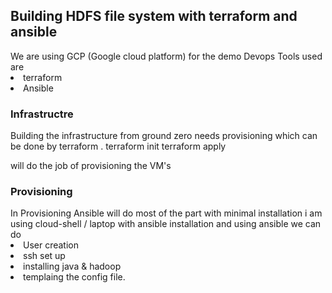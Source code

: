 
<h2> Building HDFS file system with terraform and ansible </h2>
  We are using GCP (Google cloud platform) for the demo
  Devops Tools used are
  <li> terraform
  <li> Ansible

<h3> Infrastructre </h3> 
  Building the infrastructure from ground zero needs provisioning which can be done by terraform .
  terraform init
  terraform apply 
  
  will do the job of provisioning the VM's
  
 <h3> Provisioning </h3>
  In Provisioning Ansible will do most of the part with minimal installation 
  i am using cloud-shell / laptop with ansible installation and using ansible we can do 
  <li> User creation
  <li> ssh set up
  <li> installing java & hadoop
  <li> templaing the config file.
    
  
                                                            
